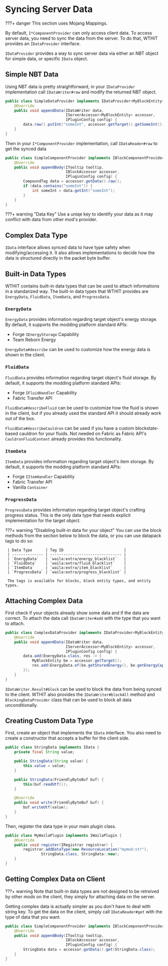 # Syncing Server Data

???+ danger
     This section uses Mojang Mappings.

By default, `I*ComponentProvider` can only access client data. To access server data, you need to
sync the data from the server. To do that, WTHIT provides an `IDataProvider` interface.

`IDataProvider` provides a way to sync server data via either an NBT object for simple data, or
specific `IData` object.

## Simple NBT Data

Using NBT data is pretty straightforward, in your `IDataProvider` implementation call
`IDataWriter#raw` and modify the returned NBT object.
```java
public class SimpleDataProvider implements IDataProvider<MyBlockEntity> {
    @Override
    public void appendData(IDataWriter data,
                           IServerAccessor<MyBlockEntity> accessor,
                           IPluginConfig config) {
        data.raw().putInt("someInt", accessor.getTarget().getSomeInt());
    }
}
```

Then in your `I*ComponentProvider` implementation, call `IDataReader#raw` to get the synced data
```java
public class SimpleComponentProvider implements IBlockComponentProvider {
    @Override
    public void appendBody(ITooltip tooltip,
                           IBlockAccessor accessor,
                           IPluginConfig config) {
        CompoundTag data = accessor.getData().raw();
        if (data.contains("someInt")) {
            int someInt = data.getInt("someInt");
        }
    }
}
```

???+ warning "Data Key"
     Use a uniqe key to identify your data as it may conflict with data from other mod's provider.


## Complex Data Type

`IData` interface allows synced data to have type safety when modifying/accessing it. It also
allows implementations to decide how the data is structured directly in the packet byte buffer.


## Built-in Data Types

WTHIT contains built-in data types that can be used to attach informations in a standarized way.
The built-in data types that WTHIT provides are `EnergyData`, `FluidData`, `ItemData`, and 
`ProgressData`.

### `EnergyData`
`EnergyData` provides information regarding target object's energy storage. By default, it supports 
the modding platform standard APIs:

- Forge `IEnergyStorage` Capability
- Team Reborn Energy

`EnergyData#describe` can be used to customize how the energy data is shown in the client.

### `FluidData`
`FluidData` provides information regarding target object's fluid storage. By default, it supports
the modding platform standard APIs:

- Forge `IFluidHandler` Capability
- Fabric Transfer API

`FluidData#describeFluid` can be used to customize how the fluid is shown in the client, but if you
already used the standard API it should already work out of the box.

`FluidData#describeCauldron` can be used if you have a custom blockstate-based cauldron for your
fluids. Not needed on Fabric as Fabric API's `CauldronFluidContent` already provides this 
functionality.

### `ItemData`
`ItemData` provides information regarding target object's item storage. By default, it supports the
modding platform standard APIs:

- Forge `IItemHandler` Capability
- Fabric Transfer API
- Vanilla `Container`

### `ProgressData`
`ProgressData` provides information regarding target object's crafting progress status. This is the
only data type that needs explicit implementation for the target object.

???+ warning "Disabling built-in data for your object"
     You can use the block methods from the section below to block the data, or you can use datapack
     tags to do so:

     | Data Type      | Tag ID                           |    
     | -------------- | -------------------------------- |    
     | `EnergyData`   | `waila:extra/energy_blacklist`   |    
     | `FluidData`    | `waila:extra/fluid_blacklist`    |
     | `ItemData`     | `waila:extra/item_blacklist`     |    
     | `ProgressData` | `waila:extra/progress_blacklist` |    

     The tags is available for blocks, block entity types, and entity types.


## Attaching Complex Data

First check if your objects already show some data and if the data are correct. To attach the data
call `IDataWriter#add` with the type that you want to attach.
```java
public class ComplexDataProvider implements IDataProvider<MyBlockEntity> {
    @Override
    public void appendData(IDataWriter data,
                           IServerAccessor<MyBlockEntity> accessor,
                           IPluginConfig config) {
        data.add(EnergyData.class, res -> {
            MyBlockEntity be = accessor.getTarget();
            res.add(EnergyData.of(be.getStoredEnergy(), be.getEnergyCapacity()));
        });
    }
}
```

`IDataWriter.Result#block` can be used to block the data from being synced to the client. 
WTHIT also provides the `IDataWriter#blockAll` method and `BlockingDataProvider` class that can be
used to block all data unconditionally.


## Creating Custom Data Type

First, create an object that implements the `IData` interface. You also need to create a 
constructor that accepts a buffer for the client side.
```java
public class StringData implements IData {
    private final String value;

    public StringData(String value) {
        this.value = value;
    }

    public StringData(FriendlyByteBuf buf) {
        this(buf.readUtf());
    }

    @Override
    public void write(FriendlyByteBuf buf) {
        buf.writeUtf(value);
    }
}
```

Then, register the data type in your main plugin class.
```java
public class MyWailaPlugin implements IWailaPlugin {
    @Override
    public void register(IRegistrar registrar) {
        registrar.addDataType(new ResourceLocation("mymod:str"), 
                StringData.class, StringData::new);
    }
}
```


## Getting Complex Data on Client

???+ warning
     Note that built-in data types are not designed to be retreived by other mods on the client,
     they simply for attaching data on the server.

Getting complex data is actually simpler as you don't have to deal with string key.
To get the data on the client, simply call `IDataReader#get` with the type of data that you want.

```java
public class SimpleComponentProvider implements IBlockComponentProvider {
    @Override
    public void appendBody(ITooltip tooltip,
                           IBlockAccessor accessor,
                           IPluginConfig config) {
        StringData data = accessor.getData().get(StringData.class);
    }
}
```
